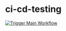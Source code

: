 # ci-cd-testing
[![Trigger Main Workflow](https://img.shields.io/badge/Trigger%20Main%20Workflow-Click%20to%20Run-brightgreen)](https://github.com/Chiragyaduwanshi/ci-cd-testing/actions/workflows/Manual_Workflow.yml?workflow=Custom+Workflow+Dispatch&event=workflow_dispatch)



